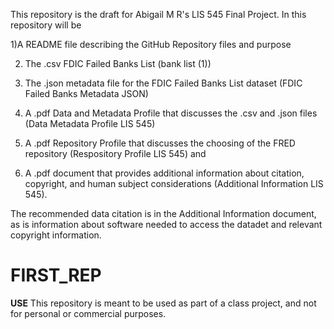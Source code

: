 This repository is the draft for Abigail M R's LIS 545 Final Project.
In this repository will be 

1)A README file describing the GitHub Repository files and purpose

2)  The .csv FDIC Failed Banks List (bank list (1))

4) The .json metadata file for the FDIC Failed Banks List dataset (FDIC Failed Banks Metadata JSON)

5) A .pdf Data and Metadata Profile that discusses the .csv and .json files (Data Metadata Profile LIS 545)

6) A .pdf Repository Profile that discusses the choosing of the FRED repository (Respository Profile LIS 545) and

7) A .pdf document that provides additional information about citation, copyright, and human subject considerations (Additional Information LIS 545).

The recommended data citation is in the Additional Information document, as is information about software needed to access the datadet and relevant copyright information.
# FIRST_REP

**USE**
This repository is meant to be used as part of a class project, and not for personal or commercial purposes.
